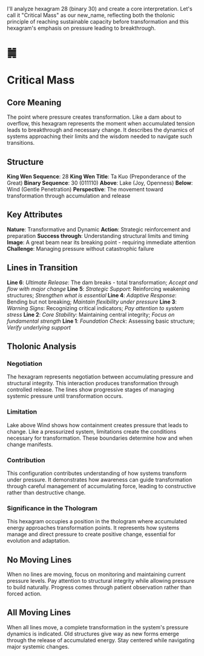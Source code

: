 I'll analyze hexagram 28 (binary 30) and create a core interpretation. Let's call it "Critical Mass" as our new_name, reflecting both the tholonic principle of reaching sustainable capacity before transformation and this hexagram's emphasis on pressure leading to breakthrough.

# ䷛ 
# Critical Mass

## Core Meaning
The point where pressure creates transformation. Like a dam about to overflow, this hexagram represents the moment when accumulated tension leads to breakthrough and necessary change. It describes the dynamics of systems approaching their limits and the wisdom needed to navigate such transitions.

## Structure
**King Wen Sequence**: 28
**King Wen Title**: Ta Kuo (Preponderance of the Great)
**Binary Sequence**: 30 (011110)
**Above**: Lake (Joy, Openness)
**Below**: Wind (Gentle Penetration)
**Perspective**: The movement toward transformation through accumulation and release

## Key Attributes
**Nature**: Transformative and Dynamic
**Action**: Strategic reinforcement and preparation
**Success through**: Understanding structural limits and timing
**Image**: A great beam near its breaking point - requiring immediate attention
**Challenge**: Managing pressure without catastrophic failure

## Lines in Transition
**Line 6**: *Ultimate Release*: The dam breaks - total transformation; *Accept and flow with major change*
**Line 5**: *Strategic Support*: Reinforcing weakening structures; *Strengthen what is essential*
**Line 4**: *Adaptive Response*: Bending but not breaking; *Maintain flexibility under pressure*
**Line 3**: *Warning Signs*: Recognizing critical indicators; *Pay attention to system stress*
**Line 2**: *Core Stability*: Maintaining central integrity; *Focus on fundamental strength*
**Line 1**: *Foundation Check*: Assessing basic structure; *Verify underlying support*

## Tholonic Analysis
### Negotiation
The hexagram represents negotiation between accumulating pressure and structural integrity. This interaction produces transformation through controlled release. The lines show progressive stages of managing systemic pressure until transformation occurs.

### Limitation
Lake above Wind shows how containment creates pressure that leads to change. Like a pressurized system, limitations create the conditions necessary for transformation. These boundaries determine how and when change manifests.

### Contribution
This configuration contributes understanding of how systems transform under pressure. It demonstrates how awareness can guide transformation through careful management of accumulating force, leading to constructive rather than destructive change.

### Significance in the Thologram
This hexagram occupies a position in the thologram where accumulated energy approaches transformation points. It represents how systems manage and direct pressure to create positive change, essential for evolution and adaptation.

## No Moving Lines
When no lines are moving, focus on monitoring and maintaining current pressure levels. Pay attention to structural integrity while allowing pressure to build naturally. Progress comes through patient observation rather than forced action.

## All Moving Lines
When all lines move, a complete transformation in the system's pressure dynamics is indicated. Old structures give way as new forms emerge through the release of accumulated energy. Stay centered while navigating major systemic changes.